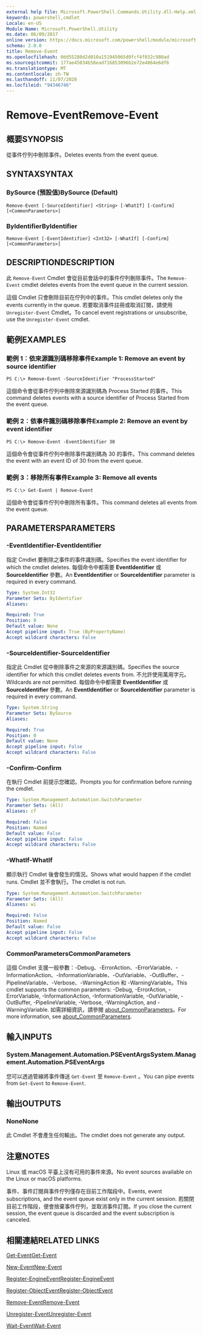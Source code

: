 ```yaml
---
external help file: Microsoft.PowerShell.Commands.Utility.dll-Help.xml
keywords: powershell,cmdlet
Locale: en-US
Module Name: Microsoft.PowerShell.Utility
ms.date: 06/09/2017
online version: https://docs.microsoft.com/powershell/module/microsoft.powershell.utility/remove-event?view=powershell-7&WT.mc_id=ps-gethelp
schema: 2.0.0
title: Remove-Event
ms.openlocfilehash: 0dd55280d2d010a151945065d0fcf4f032c980ad
ms.sourcegitcommit: 177ae45034b58ead716853096b2e72e4864e6df6
ms.translationtype: MT
ms.contentlocale: zh-TW
ms.lasthandoff: 11/07/2020
ms.locfileid: "94346746"
---
```

# <span data-ttu-id="d3bec-103">Remove-Event</span><span class="sxs-lookup"><span data-stu-id="d3bec-103">Remove-Event</span></span>

## <span data-ttu-id="d3bec-104">概要</span><span class="sxs-lookup"><span data-stu-id="d3bec-104">SYNOPSIS</span></span>
<span data-ttu-id="d3bec-105">從事件佇列中刪除事件。</span><span class="sxs-lookup"><span data-stu-id="d3bec-105">Deletes events from the event queue.</span></span>

## <span data-ttu-id="d3bec-106">SYNTAX</span><span class="sxs-lookup"><span data-stu-id="d3bec-106">SYNTAX</span></span>

### <span data-ttu-id="d3bec-107">BySource (預設值)</span><span class="sxs-lookup"><span data-stu-id="d3bec-107">BySource (Default)</span></span>

```
Remove-Event [-SourceIdentifier] <String> [-WhatIf] [-Confirm] [<CommonParameters>]
```

### <span data-ttu-id="d3bec-108">ByIdentifier</span><span class="sxs-lookup"><span data-stu-id="d3bec-108">ByIdentifier</span></span>

```
Remove-Event [-EventIdentifier] <Int32> [-WhatIf] [-Confirm] [<CommonParameters>]
```

## <span data-ttu-id="d3bec-109">DESCRIPTION</span><span class="sxs-lookup"><span data-stu-id="d3bec-109">DESCRIPTION</span></span>

<span data-ttu-id="d3bec-110">此 `Remove-Event` Cmdlet 會從目前會話中的事件佇列刪除事件。</span><span class="sxs-lookup"><span data-stu-id="d3bec-110">The `Remove-Event` cmdlet deletes events from the event queue in the current session.</span></span>

<span data-ttu-id="d3bec-111">這個 Cmdlet 只會刪除目前在佇列中的事件。</span><span class="sxs-lookup"><span data-stu-id="d3bec-111">This cmdlet deletes only the events currently in the queue.</span></span> <span data-ttu-id="d3bec-112">若要取消事件註冊或取消訂閱，請使用 `Unregister-Event` Cmdlet。</span><span class="sxs-lookup"><span data-stu-id="d3bec-112">To cancel event registrations or unsubscribe, use the `Unregister-Event` cmdlet.</span></span>

## <span data-ttu-id="d3bec-113">範例</span><span class="sxs-lookup"><span data-stu-id="d3bec-113">EXAMPLES</span></span>

### <span data-ttu-id="d3bec-114">範例 1︰依來源識別碼移除事件</span><span class="sxs-lookup"><span data-stu-id="d3bec-114">Example 1: Remove an event by source identifier</span></span>

```
PS C:\> Remove-Event -SourceIdentifier "ProcessStarted"
```

<span data-ttu-id="d3bec-115">這個命令會從事件佇列中刪除來源識別碼為 Process Started 的事件。</span><span class="sxs-lookup"><span data-stu-id="d3bec-115">This command deletes events with a source identifier of Process Started from the event queue.</span></span>

### <span data-ttu-id="d3bec-116">範例 2︰依事件識別碼移除事件</span><span class="sxs-lookup"><span data-stu-id="d3bec-116">Example 2: Remove an event by event identifier</span></span>

```
PS C:\> Remove-Event -EventIdentifier 30
```

<span data-ttu-id="d3bec-117">這個命令會從事件佇列中刪除事件識別碼為 30 的事件。</span><span class="sxs-lookup"><span data-stu-id="d3bec-117">This command deletes the event with an event ID of 30 from the event queue.</span></span>

### <span data-ttu-id="d3bec-118">範例 3：移除所有事件</span><span class="sxs-lookup"><span data-stu-id="d3bec-118">Example 3: Remove all events</span></span>

```
PS C:\> Get-Event | Remove-Event
```

<span data-ttu-id="d3bec-119">這個命令會從事件佇列中刪除所有事件。</span><span class="sxs-lookup"><span data-stu-id="d3bec-119">This command deletes all events from the event queue.</span></span>

## <span data-ttu-id="d3bec-120">PARAMETERS</span><span class="sxs-lookup"><span data-stu-id="d3bec-120">PARAMETERS</span></span>

### <span data-ttu-id="d3bec-121">-EventIdentifier</span><span class="sxs-lookup"><span data-stu-id="d3bec-121">-EventIdentifier</span></span>

<span data-ttu-id="d3bec-122">指定 Cmdlet 要刪除之事件的事件識別碼。</span><span class="sxs-lookup"><span data-stu-id="d3bec-122">Specifies the event identifier for which the cmdlet deletes.</span></span> <span data-ttu-id="d3bec-123">每個命令中都需要 **EventIdentifier** 或 **SourceIdentifier** 參數。</span><span class="sxs-lookup"><span data-stu-id="d3bec-123">An **EventIdentifier** or **SourceIdentifier** parameter is required in every command.</span></span>

```yaml
Type: System.Int32
Parameter Sets: ByIdentifier
Aliases:

Required: True
Position: 0
Default value: None
Accept pipeline input: True (ByPropertyName)
Accept wildcard characters: False
```

### <span data-ttu-id="d3bec-124">-SourceIdentifier</span><span class="sxs-lookup"><span data-stu-id="d3bec-124">-SourceIdentifier</span></span>

<span data-ttu-id="d3bec-125">指定此 Cmdlet 從中刪除事件之來源的來源識別碼。</span><span class="sxs-lookup"><span data-stu-id="d3bec-125">Specifies the source identifier for which this cmdlet deletes events from.</span></span> <span data-ttu-id="d3bec-126">不允許使用萬用字元。</span><span class="sxs-lookup"><span data-stu-id="d3bec-126">Wildcards are not permitted.</span></span> <span data-ttu-id="d3bec-127">每個命令中都需要 **EventIdentifier** 或 **SourceIdentifier** 參數。</span><span class="sxs-lookup"><span data-stu-id="d3bec-127">An **EventIdentifier** or **SourceIdentifier** parameter is required in every command.</span></span>

```yaml
Type: System.String
Parameter Sets: BySource
Aliases:

Required: True
Position: 0
Default value: None
Accept pipeline input: False
Accept wildcard characters: False
```

### <span data-ttu-id="d3bec-128">-Confirm</span><span class="sxs-lookup"><span data-stu-id="d3bec-128">-Confirm</span></span>

<span data-ttu-id="d3bec-129">在執行 Cmdlet 前提示您確認。</span><span class="sxs-lookup"><span data-stu-id="d3bec-129">Prompts you for confirmation before running the cmdlet.</span></span>

```yaml
Type: System.Management.Automation.SwitchParameter
Parameter Sets: (All)
Aliases: cf

Required: False
Position: Named
Default value: False
Accept pipeline input: False
Accept wildcard characters: False
```

### <span data-ttu-id="d3bec-130">-WhatIf</span><span class="sxs-lookup"><span data-stu-id="d3bec-130">-WhatIf</span></span>

<span data-ttu-id="d3bec-131">顯示執行 Cmdlet 後會發生的情況。</span><span class="sxs-lookup"><span data-stu-id="d3bec-131">Shows what would happen if the cmdlet runs.</span></span> <span data-ttu-id="d3bec-132">Cmdlet 並不會執行。</span><span class="sxs-lookup"><span data-stu-id="d3bec-132">The cmdlet is not run.</span></span>

```yaml
Type: System.Management.Automation.SwitchParameter
Parameter Sets: (All)
Aliases: wi

Required: False
Position: Named
Default value: False
Accept pipeline input: False
Accept wildcard characters: False
```

### <span data-ttu-id="d3bec-133">CommonParameters</span><span class="sxs-lookup"><span data-stu-id="d3bec-133">CommonParameters</span></span>

<span data-ttu-id="d3bec-134">這個 Cmdlet 支援一般參數：-Debug、-ErrorAction、-ErrorVariable、-InformationAction、-InformationVariable、-OutVariable、-OutBuffer、-PipelineVariable、-Verbose、-WarningAction 和 -WarningVariable。</span><span class="sxs-lookup"><span data-stu-id="d3bec-134">This cmdlet supports the common parameters: -Debug, -ErrorAction, -ErrorVariable, -InformationAction, -InformationVariable, -OutVariable, -OutBuffer, -PipelineVariable, -Verbose, -WarningAction, and -WarningVariable.</span></span> <span data-ttu-id="d3bec-135">如需詳細資訊，請參閱 [about_CommonParameters](https://go.microsoft.com/fwlink/?LinkID=113216)。</span><span class="sxs-lookup"><span data-stu-id="d3bec-135">For more information, see [about_CommonParameters](https://go.microsoft.com/fwlink/?LinkID=113216).</span></span>

## <span data-ttu-id="d3bec-136">輸入</span><span class="sxs-lookup"><span data-stu-id="d3bec-136">INPUTS</span></span>

### <span data-ttu-id="d3bec-137">System.Management.Automation.PSEventArgs</span><span class="sxs-lookup"><span data-stu-id="d3bec-137">System.Management.Automation.PSEventArgs</span></span>

<span data-ttu-id="d3bec-138">您可以透過管線將事件傳送 `Get-Event` 至 `Remove-Event` 。</span><span class="sxs-lookup"><span data-stu-id="d3bec-138">You can pipe events from `Get-Event` to `Remove-Event`.</span></span>

## <span data-ttu-id="d3bec-139">輸出</span><span class="sxs-lookup"><span data-stu-id="d3bec-139">OUTPUTS</span></span>

### <span data-ttu-id="d3bec-140">None</span><span class="sxs-lookup"><span data-stu-id="d3bec-140">None</span></span>

<span data-ttu-id="d3bec-141">此 Cmdlet 不會產生任何輸出。</span><span class="sxs-lookup"><span data-stu-id="d3bec-141">The cmdlet does not generate any output.</span></span>

## <span data-ttu-id="d3bec-142">注意</span><span class="sxs-lookup"><span data-stu-id="d3bec-142">NOTES</span></span>

<span data-ttu-id="d3bec-143">Linux 或 macOS 平臺上沒有可用的事件來源。</span><span class="sxs-lookup"><span data-stu-id="d3bec-143">No event sources available on the Linux or macOS platforms.</span></span>

<span data-ttu-id="d3bec-144">事件、事件訂閱與事件佇列僅存在目前工作階段中。</span><span class="sxs-lookup"><span data-stu-id="d3bec-144">Events, event subscriptions, and the event queue exist only in the current session.</span></span> <span data-ttu-id="d3bec-145">若關閉目前工作階段，便會捨棄事件佇列，並取消事件訂閱。</span><span class="sxs-lookup"><span data-stu-id="d3bec-145">If you close the current session, the event queue is discarded and the event subscription is canceled.</span></span>

## <span data-ttu-id="d3bec-146">相關連結</span><span class="sxs-lookup"><span data-stu-id="d3bec-146">RELATED LINKS</span></span>

[<span data-ttu-id="d3bec-147">Get-Event</span><span class="sxs-lookup"><span data-stu-id="d3bec-147">Get-Event</span></span>](Get-Event.md)

[<span data-ttu-id="d3bec-148">New-Event</span><span class="sxs-lookup"><span data-stu-id="d3bec-148">New-Event</span></span>](New-Event.md)

[<span data-ttu-id="d3bec-149">Register-EngineEvent</span><span class="sxs-lookup"><span data-stu-id="d3bec-149">Register-EngineEvent</span></span>](Register-EngineEvent.md)

[<span data-ttu-id="d3bec-150">Register-ObjectEvent</span><span class="sxs-lookup"><span data-stu-id="d3bec-150">Register-ObjectEvent</span></span>](Register-ObjectEvent.md)

[<span data-ttu-id="d3bec-151">Remove-Event</span><span class="sxs-lookup"><span data-stu-id="d3bec-151">Remove-Event</span></span>](Remove-Event.md)

[<span data-ttu-id="d3bec-152">Unregister-Event</span><span class="sxs-lookup"><span data-stu-id="d3bec-152">Unregister-Event</span></span>](Unregister-Event.md)

[<span data-ttu-id="d3bec-153">Wait-Event</span><span class="sxs-lookup"><span data-stu-id="d3bec-153">Wait-Event</span></span>](Wait-Event.md)
